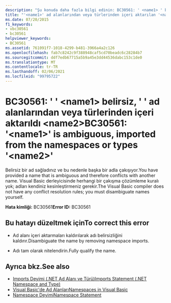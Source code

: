 ```yaml
---
description: "Şu konuda daha fazla bilgi edinin: BC30561: ' <name1> ' belirsiz, ad alanları veya türlerden içeri aktarıldı '<name2>"
title: "'<name1>' ad alanlarından veya türlerinden içeri aktarılan '<name2>' belirsiz"
ms.date: 07/20/2015
f1_keywords:
- vbc30561
- bc30561
helpviewer_keywords:
- BC30561
ms.assetid: 761091f7-1018-4299-b481-3966a4a2c126
ms.openlocfilehash: fab7c8242c9f388948caf5cd70beadc6c28284b7
ms.sourcegitcommit: ddf7edb67715a5b9a45e3dd44536dabc153c1de0
ms.translationtype: MT
ms.contentlocale: tr-TR
ms.lasthandoff: 02/06/2021
ms.locfileid: "99795722"
---
```

# <a name="bc30561-name1-is-ambiguous-imported-from-the-namespaces-or-types-name2"></a><span data-ttu-id="7ccf4-103">BC30561: ' ' \<name1> belirsiz, ' ' ad alanlarından veya türlerinden içeri aktarıldı \<name2></span><span class="sxs-lookup"><span data-stu-id="7ccf4-103">BC30561: '\<name1>' is ambiguous, imported from the namespaces or types '\<name2>'</span></span>

<span data-ttu-id="7ccf4-104">Belirsiz bir ad sağladınız ve bu nedenle başka bir adla çakışıyor.</span><span class="sxs-lookup"><span data-stu-id="7ccf4-104">You have provided a name that is ambiguous and therefore conflicts with another name.</span></span> <span data-ttu-id="7ccf4-105">Visual Basic derleyicisinde herhangi bir çakışma çözümleme kuralı yok; adları kendiniz kesinleştirmeniz gerekir.</span><span class="sxs-lookup"><span data-stu-id="7ccf4-105">The Visual Basic compiler does not have any conflict resolution rules; you must disambiguate names yourself.</span></span>

 <span data-ttu-id="7ccf4-106">**Hata kimliği:** BC30561</span><span class="sxs-lookup"><span data-stu-id="7ccf4-106">**Error ID:** BC30561</span></span>

## <a name="to-correct-this-error"></a><span data-ttu-id="7ccf4-107">Bu hatayı düzeltmek için</span><span class="sxs-lookup"><span data-stu-id="7ccf4-107">To correct this error</span></span>

- <span data-ttu-id="7ccf4-108">Ad alanı içeri aktarmaları kaldırılarak adı belirsizliğini kaldırır.</span><span class="sxs-lookup"><span data-stu-id="7ccf4-108">Disambiguate the name by removing namespace imports.</span></span>

- <span data-ttu-id="7ccf4-109">Adı tam olarak nitelendirin.</span><span class="sxs-lookup"><span data-stu-id="7ccf4-109">Fully qualify the name.</span></span>

## <a name="see-also"></a><span data-ttu-id="7ccf4-110">Ayrıca bkz.</span><span class="sxs-lookup"><span data-stu-id="7ccf4-110">See also</span></span>

- [<span data-ttu-id="7ccf4-111">Imports Deyimi (.NET Ad Alanı ve Türü)</span><span class="sxs-lookup"><span data-stu-id="7ccf4-111">Imports Statement (.NET Namespace and Type)</span></span>](../statements/imports-statement-net-namespace-and-type.md)
- [<span data-ttu-id="7ccf4-112">Visual Basic'de Ad Alanları</span><span class="sxs-lookup"><span data-stu-id="7ccf4-112">Namespaces in Visual Basic</span></span>](../../programming-guide/program-structure/namespaces.md)
- [<span data-ttu-id="7ccf4-113">Namespace Deyimi</span><span class="sxs-lookup"><span data-stu-id="7ccf4-113">Namespace Statement</span></span>](../statements/namespace-statement.md)
